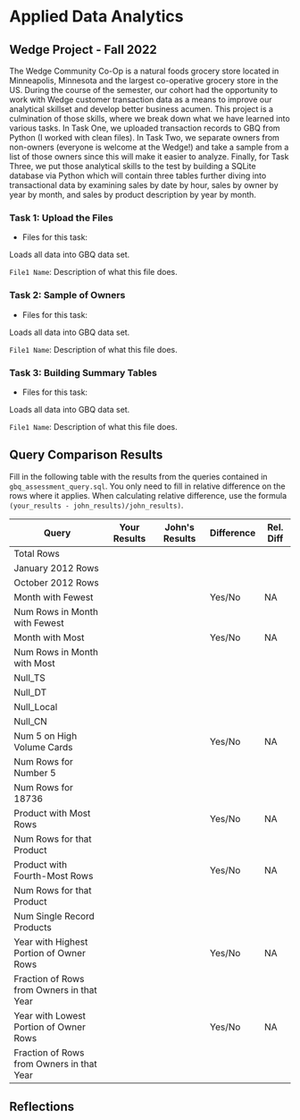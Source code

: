 
# Applied Data Analytics

## Wedge Project - Fall 2022 

The Wedge Community Co-Op is a natural foods grocery store located in Minneapolis, Minnesota and the largest co-operative grocery store in the US.  During the course of the semester, our cohort had the opportunity to work with Wedge customer transaction data as a means to improve our analytical skillset and develop better business acumen.  This project is a culmination of those skills, where we break down what we have learned into various tasks. In Task One, we uploaded transaction records to GBQ from Python (I worked with clean files).  In Task Two, we separate owners from non-owners (everyone is welcome at the Wedge!) and take a sample from a list of those owners since this will make it easier to analyze.  Finally, for Task Three, we put those analytical skills to the test by building a SQLite database via Python which will contain three tables further diving into transactional data by examining sales by date by hour, sales by owner by year by month, and sales by product description by year by month. 

<!-- Any general commentary you'd like to say about the project --> 


### Task 1: Upload the Files 

* Files for this task: 
<!--  List of file or files here  --> 

Loads all data into GBQ data set.

`File1 Name`: 
Description of what this file does.

<!--  Repeat for each file  --> 



### Task 2: Sample of Owners 

* Files for this task: 
<!--  List of file or files here  --> 

Loads all data into GBQ data set.

`File1 Name`: 
Description of what this file does.

<!--  Repeat for each file  --> 
	

### Task 3: Building Summary Tables 

* Files for this task: 
<!--  List of file or files here  --> 

Loads all data into GBQ data set.

`File1 Name`: 
Description of what this file does.

<!--  Repeat for each file  --> 


## Query Comparison Results

Fill in the following table with the results from the 
queries contained in `gbq_assessment_query.sql`. You only
need to fill in relative difference on the rows where it applies. 
When calculating relative difference, use the formula 
` (your_results - john_results)/john_results)`. 



|  Query  |  Your Results  |  John's Results | Difference | Rel. Diff | 
|---|---|---|---|---|
| Total Rows  |   |   |   |   |
| January 2012 Rows  |   |   |   |   |
| October 2012 Rows  |   |   |   |   |
| Month with Fewest  |   |   | Yes/No  | NA  |
| Num Rows in Month with Fewest  |   |   |   |   |
| Month with Most  |   |   | Yes/No  | NA  |
| Num Rows in Month with Most  |   |   |   |   |
| Null_TS  |   |   |   |   |
| Null_DT  |   |   |   |   |
| Null_Local  |   |   |   |   |
| Null_CN  |   |   |   |   |
| Num 5 on High Volume Cards  |   |   | Yes/No  | NA  |
|  Num Rows for Number 5 |   |   |   |   |
| Num Rows for 18736  |   |   |   |   |
| Product with Most Rows  |   |   | Yes/No  | NA  |
| Num Rows for that Product  |   |   |   |   |
| Product with Fourth-Most Rows  |   |   | Yes/No  | NA  |
| Num Rows for that Product  |   |   |   |   |
| Num Single Record Products  |   |   |   |   |
| Year with Highest Portion of Owner Rows  |   |   | Yes/No  | NA |
| Fraction of Rows from Owners in that Year  |   |   |   |   |
| Year with Lowest Portion of Owner Rows  |   |   | Yes/No  | NA |
| Fraction of Rows from Owners in that Year  |   |   |   |   |

## Reflections

<!-- I'd love to get 100-200 words on your experience doing the Wedge Project --> 
